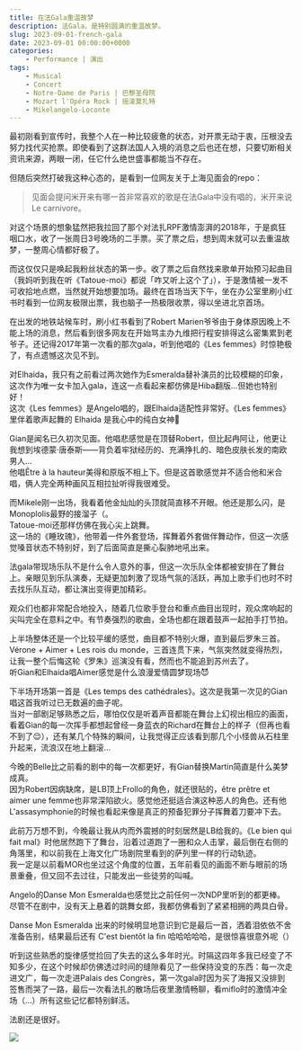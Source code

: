 ```yaml
---
title: 在法Gala重温故梦
description: 法Gala，是特别圆满的重温故梦。
slug: 2023-09-01-french-gala
date: 2023-09-01 00:00:00+0000
categories:
    - Performance | 演出
tags:
    - Musical
    - Concert
    - Notre-Dame de Paris | 巴黎圣母院
    - Mozart l'Opéra Rock | 摇滚莫扎特
    - Mikelangelo-Loconte
---
```

最初刚看到宣传时，我整个人在一种比较疲惫的状态，对开票无动于衷，压根没去努力找代买抢票。即使看到了这群法国人入境的消息之后也还在想，只要切断相关资讯来源，两眼一闭，任它什么绝世盛事都能当不存在。

但随后突然打破我这种心态的，是看到一位网友关于上海见面会的repo：
>见面会提问米开来有哪一首非常喜欢的歌是在法Gala中没有唱的，米开来说Le carnivore。

对这个场景的想象猛然把我拉回了那个对法扎RPF激情澎湃的2018年，于是疯狂咽口水，收了一张周日3号晚场的二手票。买了票之后，想到周末就可以去重温故梦，一整周心情都好极了。  

而这仅仅只是唤起我粉丝状态的第一步。收了票之后自然找来歌单开始预习起曲目（我妈听到我在听《Tatoue-moi》都说「咋又听上这个了」），于是激情被一发不可收拾地点燃，当然就开始想要加场。最终在首场当天下午，坐在办公室里刷小红书时看到一位网友极限出票，我也脑子一热极限收票，得以坐进北京首场。

在出发的地铁站候车时，刷小红书看到了Robert Marien爷爷由于身体原因晚上不能上场的消息，然后看到很多网友在开始骂主办九维把行程安排得这么密集累到老爷子。还记得2017年第一次看的那次gala，听到他唱的《Les femmes》时惊艳极了，有点遗憾这次见不到。

对Elhaida，我只有之前看过两次她作为Esmeralda替补演员的比较模糊的印象，这次作为唯一女卡加入gala，连这一点看起来都仿佛是Hiba翻版…但她也特别好！  
这次《Les femmes》是Angelo唱的，跟Elhaida适配性非常好。《Les femmes》里伴着歌声起舞的 Elhaida 是我心中的纯白女神🥰

Gian是闻名已久初次见面。他唱悲感觉是在顶替Robert，但比起冉阿让，他更让我想到埃德蒙·唐泰斯——背负着牢狱经历的、充满挣扎的、暗色皮肤长发的南欧男人…  
他唱Être à la hauteur美得和原版不相上下。但是这首歌感觉并不适合他和米合唱，俩人完全两种画风互相拉扯听得我很难受。

而Mikele刚一出场，我看着他金灿灿的头顶就简直移不开眼。他还是那么闪，是Monoplolis最野的接溜子（。  
Tatoue-moi还那样仿佛在我心尖上跳舞。  
这一场的《睡玫瑰》，他带着一件外套登场，挥舞着外套做伴舞动作，但这一次感觉嗓音状态不特别好，到了后面简直是撕心裂肺地吼出来。

法gala带现场乐队不是什么令人意外的事，但这一次乐队全体都被安排在了舞台上。亲眼见到乐队演奏，无疑更加刺激了现场气氛的活跃，再加上歌手们也时不时去找乐队互动，都让演出变得更加精彩。

观众们也都非常配合地投入，随着几位歌手登台和重点曲目出现时，观众席响起的尖叫完全在意料之中。有节奏强烈的歌曲，全场也都在跟着鼓声一起拍手打节拍。

上半场整体还是一个比较平缓的感觉，曲目都不特别火爆，直到最后罗朱三首。Vérone + Aimer + Les rois du monde，三首连贯下来，气氛突然就变得热烈，让我一整个后悔这轮《罗朱》巡演没有看，然而也不能追到苏州去了。  
听Gian和Elhaida唱Aimer感觉是什么浪漫爱情圆梦现场😈

下半场开场第一首是《Les temps des cathédrales》。这次是我第一次见的Gian唱这首我听过已无数遍的曲子呢。​  
当对一部剧足够熟悉之后，哪怕仅仅是听着声音都能在舞台上幻视出相应的画面，看着Gian的每一次挥手都想起曾经一身蓝衣的Richard在舞台上的样子（但再也看不到了😌），还有某几个特殊的瞬间，让我觉得正应该看到那几个小怪兽从石柱里升起来，流浪汉在地上翻滚…

今晚的Belle比之前看的剧中的每一次都更好，有Gian替换Martin简直是什么美梦成真。  
因为Robert因病缺席，是LB顶上Frollo的角色，就还很贴的，être prêtre et aimer une femme也非常深陷欲火。感觉他还挺适合演这种恶人的角色。还有他L'assasymphonie的时候也看起来像是真正的预备犯罪分子挥舞着刀要冲下去。

此前万万想不到，今晚最让我从内而外震撼的时刻居然是LB给我的。《Le bien qui fait mal》时他居然跑下了舞台，沿着过道跑了一圈和众人击掌，最后倒在右侧的角落里，和以前我在上海文化广场剧院里看到的萨列里一样的行动轨迹。  
我一定是以前看MOR也坐过这个角度的位置，五年前看见的画面不断与眼前的场景重叠，但又回不去过往，只能发出一些徒劳的叫喊。

Angelo的Danse Mon Esmeralda也感觉比之前任何一次NDP里听到的都更棒。尽管不在剧中，没有天上悬着的跳舞女郎，我都仿佛看到了紧紧相拥的两具白骨。

Danse Mon Esmeralda 出来的时候明显地意识到它是最后一首，洒着泪依依不舍准备告别，结果最后还有 C'est bientôt la fin 哈哈哈哈哈，是很惊喜很意外呢（）

听到这些熟悉的旋律感觉捡回了失去的这么多年时光。时隔这四年多我已经变了不知多少，在这个时候却仿佛透过时间的缝隙看见了一些保持没变的东西：每一次走进文广，每一次走进Palais des Congrès，第一次gala时因为买了海报又没排到签售而哭了一路，最后一次看法扎的散场后夜里激情畅聊，看miflo时的激情冲全场（…）所有这些记忆都特别鲜活。

法剧还是很好。

![](https://nautiliblog.files.wordpress.com/2023/09/image-10.png)
